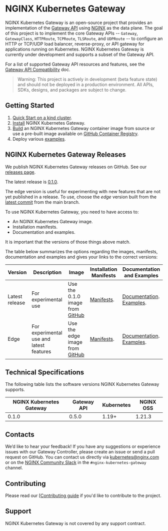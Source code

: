 # NGINX Kubernetes Gateway

NGINX Kubernetes Gateway is an open-source project that provides an implementation of the [Gateway API](https://gateway-api.sigs.k8s.io/) using [NGINX](https://nginx.org/) as the data plane. The goal of this project is to implement the core Gateway APIs -- `Gateway`, `GatewayClass`, `HTTPRoute`, `TCPRoute`, `TLSRoute`, and `UDPRoute` -- to configure an HTTP or TCP/UDP load balancer, reverse-proxy, or API gateway for applications running on Kubernetes. NGINX Kubernetes Gateway is currently under development and supports a subset of the Gateway API.

For a list of supported Gateway API resources and features, see the [Gateway API Compatibility](docs/gateway-api-compatibility.md.md) doc.

> Warning: This project is actively in development (beta feature state) and should not be deployed in a production environment.
> All APIs, SDKs, designs, and packages are subject to change.

## Getting Started

1. [Quick Start on a kind cluster](docs/running-on-kind.md).
2. [Install](docs/installation.md) NGINX Kubernetes Gateway.
3. [Build](docs/building-the-image.md) an NGINX Kubernetes Gateway container image from source or use a pre-built image available on [GitHub Container Registry](https://github.com/nginxinc/nginx-kubernetes-gateway/pkgs/container/nginx-kubernetes-gateway).
4. Deploy various [examples](https://github.com/pleshakov/nginx-kubernetes-gateway/tree/v0.1.0/examples). 

## NGINX Kubernetes Gateway Releases

We publish NGINX Kubernetes Gateway releases on GitHub. See our [releases page](https://github.com/nginxinc/nginx-kubernetes-gateway/releases).

The latest release is [0.1.0](https://github.com/nginxinc/kubernetes-ingress/releases/tag/v0.1.0).

The edge version is useful for experimenting with new features that are not yet published in a release. To use, choose the *edge* version built from the [latest commit](https://github.com/nginxinc/nginx-kubernetes-gateway/commits/main) from the main branch.

To use NGINX Kubernetes Gateway, you need to have access to:
* An NGINX Kubernetes Gateway image.
* Installation manifests.
* Documentation and examples.

It is important that the versions of those things above match.

The table below summarizes the options regarding the images, manifests, documentation and examples and gives your links to the correct versions:

| Version | Description | Image | Installation Manifests | Documentation and Examples |
|-|-|-|-|-|
| Latest release | For experimental use | Use the 0.1.0 image from [GitHub](https://github.com/nginxinc/nginx-kubernetes-gateway/pkgs/container/nginx-kubernetes-gateway) | [Manifests](https://github.com/nginxinc/nginx-kubernetes-gateway/tree/v0.1.0/deploy). | [Documentation](https://github.com/nginxinc/nginx-kubernetes-gateway/tree/v0.1.0/docs). [Examples](https://github.com/nginxinc/nginx-kubernetes-gateway/tree/v0.1.0/examples). |
| Edge| For experimental use and latest features | Use the edge image from [GitHub](https://github.com/nginxinc/nginx-kubernetes-gateway/pkgs/container/nginx-kubernetes-gateway) | [Manifests](https://github.com/nginxinc/nginx-kubernetes-gateway/tree/main/deploy). | [Documentation](https://github.com/nginxinc/nginx-kubernetes-gateway/tree/main/docs). [Examples](https://github.com/nginxinc/nginx-kubernetes-gateway/tree/main/examples). |
## Technical Specifications

The following table lists the software versions NGINX Kubernetes Gateway supports.

| NGINX Kubernetes Gateway | Gateway API | Kubernetes | NGINX OSS |
|-|-|-|-|
| 0.1.0 | 0.5.0 | 1.19+ | 1.21.3|

## Contacts

We’d like to hear your feedback! If you have any suggestions or experience issues with our Gateway Controller, please create an issue or send a pull request on GitHub. You can contact us directly via kubernetes@nginx.com or on the [NGINX Community Slack](https://nginxcommunity.slack.com/channels/nginx-kubernetes-gateway) in the `#nginx-kubernetes-gateway` channel.

## Contributing

Please read our [[Contributing guide](https://github.com/pleshakov/nginx-kubernetes-gateway/blob/main/CONTRIBUTING.md) if you'd like to contribute to the project.

## Support

NGINX Kubernetes Gateway is not covered by any support contract.